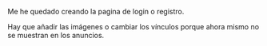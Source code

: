 Me he quedado creando la pagina de login o registro.

Hay que añadir las imágenes o cambiar los vínculos porque ahora mismo no se muestran en los anuncios.